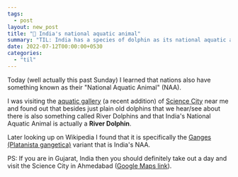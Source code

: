 ```yaml
---
tags:
  - post
layout: new_post
title: "📝 India's national aquatic animal"
summary: "TIL: India has a species of dolphin as its national aquatic animal."
date: 2022-07-12T00:00:00+0530
categories:
  - "til"
---
```


Today (well actually this past Sunday) I learned that nations also have something known as their "National Aquatic Animal" (NAA).

I was visiting the [aquatic gallery](https://sciencecity.gujarat.gov.in/ticketing/ticket/aquatic-gallery-41) (a recent addition) of [Science City](https://sciencecity.gujarat.gov.in/home) near me and found out that besides just plain old dolphins that we hear/see about there is also something called River Dolphins and that India's National Aquatic Animal is actually a __River Dolphin__.

Later looking up on Wikipedia I found that it is specifically the [Ganges (Platanista gangetica)](https://en.wikipedia.org/wiki/Ganges_river_dolphin) variant that is India's NAA.

PS: If you are in Gujarat, India then you should definitely take out a day and visit the Science City in Ahmedabad ([Google Maps link](https://goo.gl/maps/kHXJnbhLNF2D8z557)).
